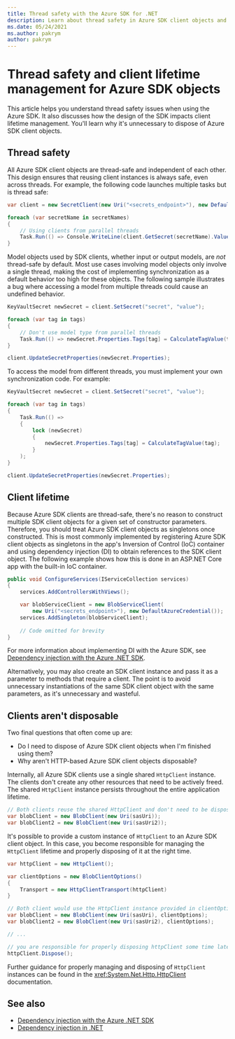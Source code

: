 ```yaml
---
title: Thread safety with the Azure SDK for .NET
description: Learn about thread safety in Azure SDK client objects and how this design impacts client lifetime management.
ms.date: 05/24/2021
ms.author: pakrym
author: pakrym
---
```


# Thread safety and client lifetime management for Azure SDK objects

This article helps you understand thread safety issues when using the Azure SDK. It also discusses how the design of the SDK impacts client lifetime management. You'll learn why it's unnecessary to dispose of Azure SDK client objects.

## Thread safety

All Azure SDK client objects are thread-safe and independent of each other. This design ensures that reusing client instances is always safe, even across threads. For example, the following code launches multiple tasks but is thread safe:

```csharp
var client = new SecretClient(new Uri("<secrets_endpoint>"), new DefaultAzureCredential());

foreach (var secretName in secretNames)
{
    // Using clients from parallel threads
    Task.Run(() => Console.WriteLine(client.GetSecret(secretName).Value));
}
```

Model objects used by SDK clients, whether input or output models, are *not* thread-safe by default. Most use cases involving model objects only involve a single thread, making the cost of implementing synchronization as a default behavior too high for these objects. The following sample illustrates a bug where accessing a model from multiple threads could cause an undefined behavior.

```csharp
KeyVaultSecret newSecret = client.SetSecret("secret", "value");

foreach (var tag in tags)
{
    // Don't use model type from parallel threads
    Task.Run(() => newSecret.Properties.Tags[tag] = CalculateTagValue(tag));
}

client.UpdateSecretProperties(newSecret.Properties);

```

To access the model from different threads, you must implement your own synchronization code. For example:

```csharp
KeyVaultSecret newSecret = client.SetSecret("secret", "value");

foreach (var tag in tags)
{
    Task.Run(() =>
    {
        lock (newSecret)
        {
            newSecret.Properties.Tags[tag] = CalculateTagValue(tag);
        }
    );
}

client.UpdateSecretProperties(newSecret.Properties);
```

## Client lifetime

Because Azure SDK clients are thread-safe, there's no reason to construct multiple SDK client objects for a given set of constructor parameters. Therefore, you should treat Azure SDK client objects as singletons once constructed. This is most commonly implemented by registering Azure SDK client objects as singletons in the app's Inversion of Control (IoC) container and using dependency injection (DI) to obtain references to the SDK client object. The following example shows how this is done in an ASP.NET Core app with the built-in IoC container.

```csharp
public void ConfigureServices(IServiceCollection services)
{
    services.AddControllersWithViews();

    var blobServiceClient = new BlobServiceClient(
        new Uri("<secrets_endpoint>"), new DefaultAzureCredential());
    services.AddSingleton(blobServiceClient);
          
    // Code omitted for brevity
}
```

For more information about implementing DI with the Azure SDK, see [Dependency injection with the Azure .NET SDK](./dependency-injection.md).

Alternatively, you may also create an SDK client instance and pass it as a parameter to methods that require a client. The point is to avoid unnecessary instantiations of the same SDK client object with the same parameters, as it's unnecessary and wasteful.

## Clients aren't disposable

Two final questions that often come up are:

* Do I need to dispose of Azure SDK client objects when I'm finished using them?
* Why aren't HTTP-based Azure SDK client objects disposable?

Internally, all Azure SDK clients use a single shared `HttpClient` instance. The clients don't create any other resources that need to be actively freed. The shared `HttpClient` instance persists throughout the entire application lifetime.

```csharp
// Both clients reuse the shared HttpClient and don't need to be disposed
var blobClient = new BlobClient(new Uri(sasUri));
var blobClient2 = new BlobClient(new Uri(sasUri2));
```

It's possible to provide a custom instance of `HttpClient` to an Azure SDK client object. In this case, you become responsible for managing the `HttpClient` lifetime and properly disposing of it at the right time.

```csharp
var httpClient = new HttpClient();

var clientOptions = new BlobClientOptions()
{
    Transport = new HttpClientTransport(httpClient)
}

// Both client would use the HttpClient instance provided in clientOptions
var blobClient = new BlobClient(new Uri(sasUri), clientOptions);
var blobClient2 = new BlobClient(new Uri(sasUri2), clientOptions);

// ...

// you are responsible for properly disposing httpClient some time later
httpClient.Dispose();
```

Further guidance for properly managing and disposing of `HttpClient` instances can be found in the <xref:System.Net.Http.HttpClient> documentation.

## See also

- [Dependency injection with the Azure .NET SDK](./dependency-injection.md)
- [Dependency injection in .NET](/dotnet/core/extensions/dependency-injection)
